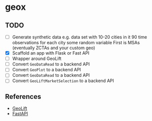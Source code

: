 # geox


## TODO

- [ ] Generate synthetic data
      e.g.
      data set with 10-20 cities in it
      90 time observations for each city
      some random variable
      First is MSAs (eventually ZCTAs and your custom geo)
- [X] Scaffold an app with Flask or Fast API
- [ ] Wrapper around GeoLift
- [ ] Convert ``GeoDataRead`` to a backend API
- [ ] Convert ``GeoPlot`` to a backend API
- [ ] Convert ``GeoDataRead`` to a backend API
- [ ] Convert ``GeoLiftMarketSelection`` to a backend API

## References

- [GeoLift](https://facebookincubator.github.io/GeoLift/)
- [FastAPI](https://github.com/tiangolo/fastapi)
